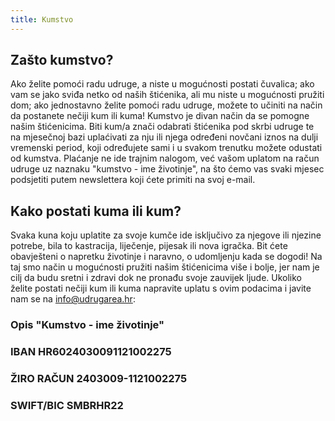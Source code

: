 ```yaml
---
title: Kumstvo
---
```


## Zašto kumstvo?
Ako želite pomoći radu udruge, a niste u mogućnosti postati čuvalica; ako vam se jako sviđa netko od naših štićenika, ali mu niste u mogućnosti pružiti dom; ako jednostavno želite pomoći radu udruge, možete to učiniti na način da postanete nečiji kum ili kuma! Kumstvo je divan način da se pomogne našim štićenicima. Biti kum/a znači odabrati štićenika pod skrbi udruge te na mjesečnoj bazi uplaćivati za nju ili njega određeni novčani iznos na dulji vremenski period, koji određujete sami i u svakom trenutku možete odustati od kumstva. Plaćanje ne ide trajnim nalogom, već vašom uplatom na račun udruge uz naznaku "kumstvo - ime životinje", na što ćemo vas svaki mjesec podsjetiti putem newslettera koji ćete primiti na svoj e-mail.

## Kako postati kuma ili kum?
Svaka kuna koju uplatite za svoje kumče ide isključivo za njegove ili njezine potrebe, bila to kastracija, liječenje, pijesak ili nova igračka. Bit ćete obavješteni o napretku životinje i naravno, o udomljenju kada se dogodi! Na taj smo način u mogućnosti pružiti našim štićenicima više i bolje, jer nam je cilj da budu sretni i zdravi dok ne pronađu svoje zauvijek ljude. Ukoliko želite postati nečiji kum ili kuma napravite uplatu s ovim podacima i javite nam se na info@udrugarea.hr:

### Opis **"Kumstvo - ime životinje"**<br>
### IBAN **HR6024030091121002275**<br>
### ŽIRO RAČUN **2403009-1121002275**<br>
### SWIFT/BIC **SMBRHR22**<br>
